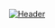 <p align="center">
  <a href="https://www.tarunmahajan.com"><img src="https://raw.githubusercontent.com/tango4567/tarunmahajan.com/main/Tango4567.jpeg" alt="Header" /></a>
</p>
